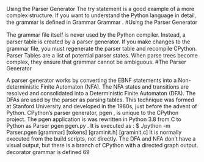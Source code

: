 Using the Parser Generator The  try  statement is a good example of a more complex structure. If you want to understand the Python language in detail, the grammar is deﬁned in  Grammar Grammar . 
#Using the Parser Generator 

 The grammar ﬁle itself is never used by the Python compiler. Instead, a parser table is created by a parser generator. If you make changes to the grammar ﬁle, you must regenerate the parser table and recompile CPython. Parser Tables are a list of potential parser states. When parse trees become complex, they ensure that grammar cannot be ambiguous. 
#The Parser Generator 

 A parser generator works by converting the EBNF statements into a Non-deterministic Finite Automaton (NFA). The NFA states and transitions are resolved and consolidated into a Deterministic Finite Automaton (DFA). The DFAs are used by the parser as parsing tables. This technique was formed at Stanford University  and developed in the 1980s, just before the advent of Python. CPython’s parser generator,  pgen , is unique to the CPython project. The  pgen  application is was rewritten in Python 3.8 from C to Python as  Parser pgen pgen.py . It is executed as : $ ./python -m Parser.pgen [grammar] [tokens] [graminit.h] [graminit.c] It is normally executed from the build scripts, not directly. The DFA and NFA don’t have a visual output, but  there is a branch of CPython  with a directed graph output.  decorator  grammar is deﬁned 69
